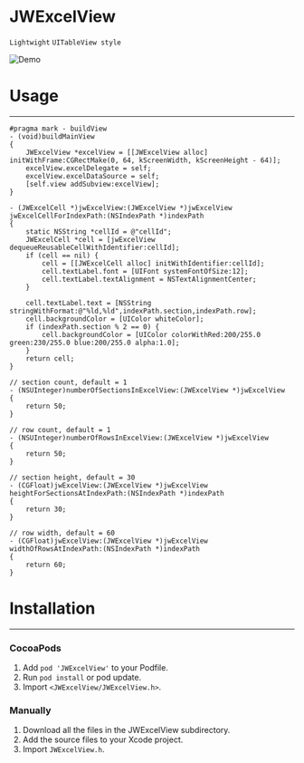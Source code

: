 # JWExcelView

`Lightwight` `UITableView style`

![Demo](http://owlvwomsh.bkt.clouddn.com/jwexcel.gif)

# Usage
---
```
#pragma mark - buildView
- (void)buildMainView
{
    JWExcelView *excelView = [[JWExcelView alloc] initWithFrame:CGRectMake(0, 64, kScreenWidth, kScreenHeight - 64)];
    excelView.excelDelegate = self;
    excelView.excelDataSource = self;
    [self.view addSubview:excelView];
}

- (JWExcelCell *)jwExcelView:(JWExcelView *)jwExcelView jwExcelCellForIndexPath:(NSIndexPath *)indexPath
{
    static NSString *cellId = @"cellId";
    JWExcelCell *cell = [jwExcelView dequeueReusableCellWithIdentifier:cellId];
    if (cell == nil) {
        cell = [[JWExcelCell alloc] initWithIdentifier:cellId];
        cell.textLabel.font = [UIFont systemFontOfSize:12];
        cell.textLabel.textAlignment = NSTextAlignmentCenter;
    }
    
    cell.textLabel.text = [NSString stringWithFormat:@"%ld,%ld",indexPath.section,indexPath.row];
    cell.backgroundColor = [UIColor whiteColor];
    if (indexPath.section % 2 == 0) {
        cell.backgroundColor = [UIColor colorWithRed:200/255.0 green:230/255.0 blue:200/255.0 alpha:1.0];
    }
    return cell;
}

// section count, default = 1
- (NSUInteger)numberOfSectionsInExcelView:(JWExcelView *)jwExcelView
{
    return 50;
}

// row count, default = 1
- (NSUInteger)numberOfRowsInExcelView:(JWExcelView *)jwExcelView
{
    return 50;
}

// section height, default = 30
- (CGFloat)jwExcelView:(JWExcelView *)jwExcelView heightForSectionsAtIndexPath:(NSIndexPath *)indexPath
{
    return 30;
}

// row width, default = 60
- (CGFloat)jwExcelView:(JWExcelView *)jwExcelView widthOfRowsAtIndexPath:(NSIndexPath *)indexPath
{
    return 60;
}
```

# Installation
---

### CocoaPods
1. Add `pod 'JWExcelView'` to your Podfile.
2. Run `pod install` or pod update.
3. Import `<JWExcelView/JWExcelView.h>`.

### Manually
1. Download all the files in the JWExcelView subdirectory.
2. Add the source files to your Xcode project.
3. Import `JWExcelView.h`.


